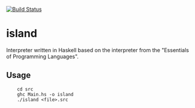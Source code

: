 [![Build Status](https://travis-ci.org/zni/island.svg?branch=master)](https://travis-ci.org/zni/island)

island
======
Interpreter written in Haskell based on the interpreter from the
"Essentials of Programming Languages".

Usage
-----
        cd src
        ghc Main.hs -o island
        ./island <file>.src
